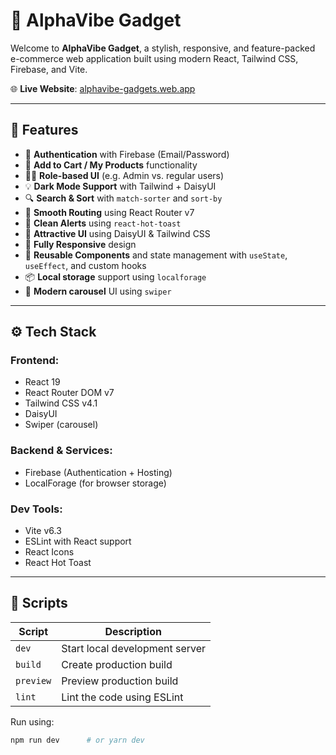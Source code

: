 # 🚀 AlphaVibe Gadget

Welcome to **AlphaVibe Gadget**, a stylish, responsive, and feature-packed e-commerce web application built using modern React, Tailwind CSS, Firebase, and Vite.

🌐 **Live Website**: [alphavibe-gadgets.web.app](https://alpha-vibe-server.vercel.app/)

---

## 🧩 Features

- 🔐 **Authentication** with Firebase (Email/Password)
- 🛒 **Add to Cart / My Products** functionality
- 🧑‍💻 **Role-based UI** (e.g. Admin vs. regular users)
- 💡 **Dark Mode Support** with Tailwind + DaisyUI
- 🔍 **Search & Sort** with `match-sorter` and `sort-by`
- 🔄 **Smooth Routing** using React Router v7
- 🧼 **Clean Alerts** using `react-hot-toast`
- 🧊 **Attractive UI** using DaisyUI & Tailwind CSS
- 📱 **Fully Responsive** design
- 🎯 **Reusable Components** and state management with `useState`, `useEffect`, and custom hooks
- 📦 **Local storage** support using `localforage`
- 🎠 **Modern carousel** UI using `swiper`

---

## ⚙️ Tech Stack

### Frontend:

- React 19
- React Router DOM v7
- Tailwind CSS v4.1
- DaisyUI
- Swiper (carousel)

### Backend & Services:

- Firebase (Authentication + Hosting)
- LocalForage (for browser storage)

### Dev Tools:

- Vite v6.3
- ESLint with React support
- React Icons
- React Hot Toast

---

## 🧪 Scripts

| Script    | Description                    |
| --------- | ------------------------------ |
| `dev`     | Start local development server |
| `build`   | Create production build        |
| `preview` | Preview production build       |
| `lint`    | Lint the code using ESLint     |

Run using:

```bash
npm run dev      # or yarn dev
```
